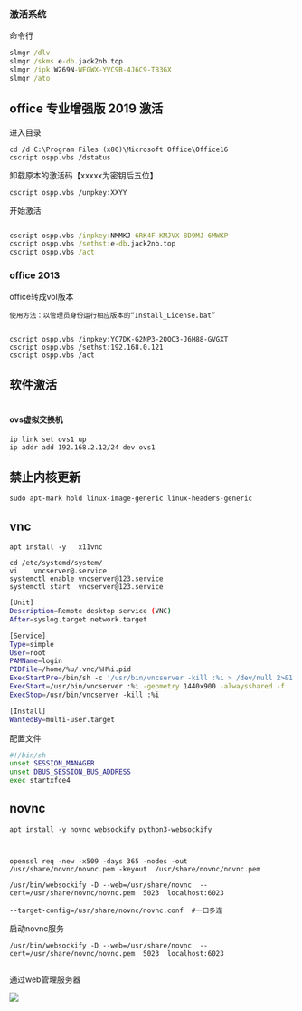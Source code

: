 ###  激活系统



命令行
```cmd
slmgr /dlv
slmgr /skms e-db.jack2nb.top
slmgr /ipk W269N-WFGWX-YVC9B-4J6C9-T83GX
slmgr /ato
```

## office 专业增强版 2019 激活

进入目录

```
cd /d C:\Program Files (x86)\Microsoft Office\Office16
cscript ospp.vbs /dstatus
```

卸载原本的激活码【xxxxx为密钥后五位】

```
cscript ospp.vbs /unpkey:XXYY
```

开始激活

```cmd

cscript ospp.vbs /inpkey:NMMKJ-6RK4F-KMJVX-8D9MJ-6MWKP
cscript ospp.vbs /sethst:e-db.jack2nb.top
cscript ospp.vbs /act
```




### office 2013

office转成vol版本

```
使用方法：以管理员身份运行相应版本的“Install_License.bat”
```



```
 
cscript ospp.vbs /inpkey:YC7DK-G2NP3-2QQC3-J6H88-GVGXT
cscript ospp.vbs /sethst:192.168.0.121
cscript ospp.vbs /act
```

## 软件激活

```

```



#### ovs虚拟交换机

```
ip link set ovs1 up
ip addr add 192.168.2.12/24 dev ovs1
```



##  禁止内核更新

```
sudo apt-mark hold linux-image-generic linux-headers-generic
```





##  vnc

```
apt install -y   x11vnc
```





```shell
cd /etc/systemd/system/
vi    vncserver@.service
systemctl enable vncserver@123.service
systemctl start  vncserver@123.service
```

```bash
[Unit]
Description=Remote desktop service (VNC)
After=syslog.target network.target

[Service]
Type=simple
User=root
PAMName=login
PIDFile=/home/%u/.vnc/%H%i.pid
ExecStartPre=/bin/sh -c '/usr/bin/vncserver -kill :%i > /dev/null 2>&1 || :'
ExecStart=/usr/bin/vncserver :%i -geometry 1440x900 -alwaysshared -f
ExecStop=/usr/bin/vncserver -kill :%i

[Install]
WantedBy=multi-user.target

```



配置文件

```bash
#!/bin/sh
unset SESSION_MANAGER
unset DBUS_SESSION_BUS_ADDRESS
exec startxfce4

```



## novnc

```
apt install -y novnc websockify python3-websockify 



openssl req -new -x509 -days 365 -nodes -out /usr/share/novnc/novnc.pem -keyout  /usr/share/novnc/novnc.pem

/usr/bin/websockify -D --web=/usr/share/novnc  --cert=/usr/share/novnc/novnc.pem  5023  localhost:6023

--target-config=/usr/share/novnc/novnc.conf  #一口多连 
```

启动novnc服务

```
/usr/bin/websockify -D --web=/usr/share/novnc  --cert=/usr/share/novnc/novnc.pem  5023  localhost:6023


```

通过web管理服务器 

![](D:\jack\云文档\src\服务器\imgs\novnc.png)